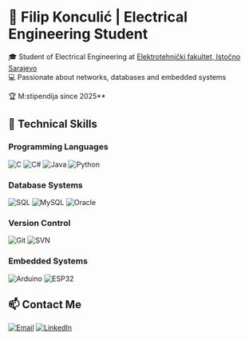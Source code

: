 # 🚀 Filip Konculić | Electrical Engineering Student

🎓 Student of Electrical Engineering at [Elektrotehnički fakultet, Istočno Sarajevo](https://www.etf.ues.rs.ba/)  
💻 Passionate about networks, databases and embedded systems

🏆 M:stipendija since 2025**  

## 🔧 Technical Skills

### Programming Languages
![C](https://img.shields.io/badge/C-00599C?style=flat&logo=c&logoColor=white)
![C#](https://img.shields.io/badge/C%23-239120?style=flat&logo=c-sharp&logoColor=white)
![Java](https://img.shields.io/badge/Java-007396?style=flat&logo=java&logoColor=white)
![Python](https://img.shields.io/badge/Python-3776AB?style=flat&logo=python&logoColor=white)

### Database Systems
![SQL](https://img.shields.io/badge/SQL-4479A1?style=flat&logo=postgresql&logoColor=white)
![MySQL](https://img.shields.io/badge/MySQL-4479A1?style=flat&logo=mysql&logoColor=white)
![Oracle](https://img.shields.io/badge/Oracle_SQL-F80000?style=flat&logo=oracle&logoColor=white)

### Version Control
![Git](https://img.shields.io/badge/Git-F05032?style=flat&logo=git&logoColor=white)
![SVN](https://img.shields.io/badge/Subversion-809CC9?style=flat&logo=subversion&logoColor=white)

### Embedded Systems
![Arduino](https://img.shields.io/badge/Arduino-00979D?style=flat&logo=arduino&logoColor=white)
![ESP32](https://img.shields.io/badge/ESP32-E7352C?style=flat&logo=espressif&logoColor=white)

## 📫 Contact Me

[![Email](https://img.shields.io/badge/Email-D14836?style=flat&logo=gmail&logoColor=white)](mailto:konculicfilip@gmail.com)
[![LinkedIn](https://img.shields.io/badge/LinkedIn-0077B5?style=flat&logo=linkedin&logoColor=white)](https://www.linkedin.com/in/filip-konculić-77771b255/)
